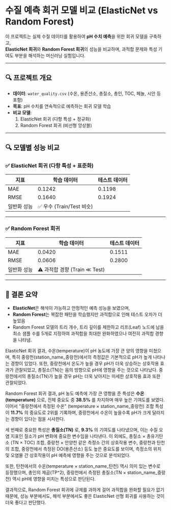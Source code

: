 # 수질 예측 회귀 모델 비교 (ElasticNet vs Random Forest)

 이 프로젝트는 실제 수질 데이터를 활용하여 **pH 수치 예측**을 위한 회귀 모델을 구축하고,  
**ElasticNet 회귀**와 **Random Forest 회귀**의 성능을 비교하며, 
과적합 문제와 특성 기여도 부분을 해석하는 머신러닝 실험입니다.

---

## 🔍 프로젝트 개요

- **데이터**: `water_quality.csv` (수온, 용존산소, 총질소, 총인, TOC, 페놀, 시안 등 포함)
- **목표**: pH 수치를 연속적으로 예측하는 회귀 모델 학습
- **비교 모델**:
  1. ElasticNet 회귀 (다항 특성 + 정규화)
  2. Random Forest 회귀 (비선형 앙상블)

---

## 🔍 모델별 성능 비교

### ✅ ElasticNet 회귀 (다항 특성 + 표준화)

| 지표       | 학습 데이터 | 테스트 데이터 |
|------------|--------------|----------------|
| MAE        | 0.1242       | 0.1198         |
| RMSE       | 0.1640       | 0.1924         |
| 일반화 성능 | ✅ 우수 (Train/Test 비슷) |

---

### ✅ Random Forest 회귀

| 지표       | 학습 데이터 | 테스트 데이터 |
|------------|--------------|----------------|
| MAE        | 0.0420       | 0.1511         |
| RMSE       | 0.0606       | 0.2800         |
| 일반화 성능 | ⚠️ 과적합 경향 (Train ≪ Test) |

---

## 🧪 결론 요약

- **ElasticNet**은 해석이 가능하고 안정적인 예측 성능을 보였으며,  
- **Random Forest**는 복잡한 패턴을 학습했지만 과적합으로 인해 테스트 오차가 더 높았음  
- Random Forest 모델의 트리 개수, 트리 깊이를 제한하고 리프(Leaf) 노드에 남을 최소 샘플 수를 5개로 지정하여 과적합을 최대한 완화하였으나 여전히 과적합 경향을 나타냄.

ElasticNet 회귀 결과, 수온(temperature)이 pH 농도에 가장 큰 양의 영향을 미쳤으며,
특히 중랑천(station_name_중랑천)에서의 측정값은 기본적으로 pH가 높게 나타나는 경향이 있었다.
또한, 중랑천에서 온도가 높을 경우 pH가 더욱 상승하는 상호작용 효과가 관찰되었고,
총질소(TN)는 음의 방향으로 pH에 영향을 주는 것으로 나타났다.
중랑천에서의 총질소(TN)가 높을 경우 pH는 더욱 낮아지는 미세한 상호작용 효과 또한 관찰되었다.

Random Forest 회귀 결과, pH 농도 예측에 가장 큰 영향을 준 특성은 **수온(temperature)** 으로, 전체 중요도 중 **38.5%** 를 차지하며 매우 높은 기여도를 보였다.
이어서 "중랑천에서 측정된 수온" (temperature × station_name_중랑천) 조합 특성이 **11.7%** 의 중요도로 2위를 기록하며,
중랑천에서 수온이 높을수록 pH가 크게 달라지는 경향이 있다는 점을 시사한다.

세 번째로 중요한 특성은 **총질소(TN)** 로, **9.3%** 의 기여도를 나타냈으며, 이는 수질 오염 지표인 질소가 pH 변화에 중요한 변수임을 나타낸다.
이 외에도, 총질소 × 총유기탄소 (TN × TOC) 조합, 중랑천 × 안양천 같은 측정소 간의 상호작용 변수,
중랑천과 탄천의 조합, 중랑천에서 측정된 DO(용존산소) 등도 높은 중요도를 보이며, 측정소의 위치 및 오염물 간 상호작용이 pH 예측에 영향을 주는 것으로 분석되었다.

또한, 탄천에서의 수온(temperature × station_name_탄천) 역시 의미 있는 변수로 등장했으며,
총인의 제곱(TP^2), 중랑천에서 측정된 총질소(TN × station_name_중랑천) 역시 pH에 영향을 미치는 특성으로 판단된다.

결과적으로, Random Forest 회귀에 규제를 과하게 걸어 과적합을 완화할 필요가 없기 때문에, 성능 부분에서도, 해석 부분에서도 좋은 ElasticNet 선형 회귀를 사용하는 것이 더욱 좋다고 판단했다.
